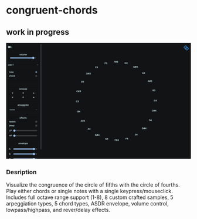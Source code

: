 # congruent-chords

## work in progress

![screen](src/assets/screenshots/wheelv1.png)

### Desription
Visualize the congruence of the circle of fifths with the circle of fourths. Play either chords or single notes with a single keypress/mouseclick. Includes full octave range support (1-8), 8 custom crafted samples, 5 arpeggiation types, 5 chord types, ASDR envelope, volume control, lowpass/highpass, and rever/delay effects.
